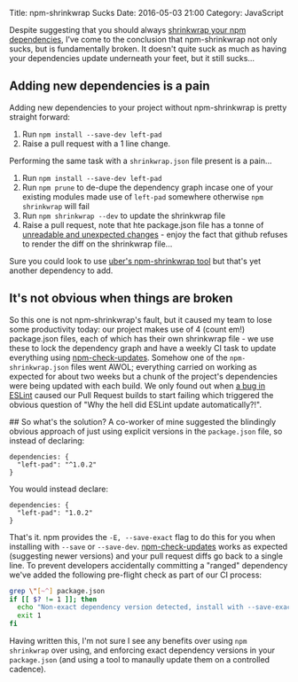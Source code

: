 Title: npm-shrinkwrap Sucks
Date: 2016-05-03 21:00
Category: JavaScript

Despite suggesting that you should always [shrinkwrap your npm dependencies](/2016/shrinkwrap-your-npm-dependencies), I've come to the conclusion that npm-shrinkwrap not only sucks, but is fundamentally broken.  It doesn't quite suck as much as having your dependencies update underneath your feet, but it still sucks...

## Adding new dependencies is a pain
Adding new dependencies to your project without npm-shrinkwrap is pretty straight forward:

1. Run `npm install --save-dev left-pad`
2. Raise a pull request with a 1 line change.

Performing the same task with a `shrinkwrap.json` file present is a pain...

1. Run `npm install --save-dev left-pad`
2. Run `npm prune` to de-dupe the dependency graph incase one of your existing modules made use of `left-pad` somewhere otherwise `npm shrinkwrap` will fail
3. Run `npm shrinkwrap --dev` to update the shrinkwrap file
4. Raise a pull request, note that hte package.json file has a tonne of [unreadable and unexpected changes](https://github.com/npm/npm/issues/3581) - enjoy the fact that github refuses to render the diff on the shrinkwrap file...

Sure you could look to use [uber's npm-shrinkwrap tool](https://github.com/uber/npm-shrinkwrap#motivation) but that's yet another dependency to add.

## It's not obvious when things are broken
So this one is not npm-shrinkwrap's fault, but it caused my team to lose some productivity today: our project makes use of 4 (count em!) package.json files, each of which has their own shrinkwrap file - we use these to lock the dependency graph and have a weekly CI task to update everything using [npm-check-updates](https://www.npmjs.com/package/npm-check-updates).  Somehow one of the `npm-shrinkwrap.json` files went AWOL; everything carried on working as expected for about two weeks but a chunk of the project's dependencies were being updated with each build.  We only found out when [a bug in ESLint](https://github.com/eslint/eslint/issues/6015) caused our Pull Request builds to start failing which triggered the obvious question of "Why the hell did ESLint update automatically?!".

## So what's the solution?
A co-worker of mine suggested the blindingly obvious approach of just using explicit versions in the `package.json` file, so instead of declaring:

```
dependencies: {
  "left-pad": "^1.0.2"
}
```

You would instead declare:

```
dependencies: {
  "left-pad": "1.0.2"
}
```

That's it.  npm provides the `-E, --save-exact` flag to do this for you when installing with `--save` or `--save-dev`.  [npm-check-updates](https://www.npmjs.com/package/npm-check-updates) works as expected (suggesting newer versions) and your pull request diffs go back to a single line.  To prevent developers accidentally committing a "ranged" dependency we've added the following pre-flight check as part of our CI process:

```sh
grep \"[~^] package.json
if [[ $? != 1 ]]; then
  echo "Non-exact dependency version detected, install with --save-exact"
  exit 1
fi
```

Having written this, I'm not sure I see any benefits over using `npm shrinkwrap` over using, and enforcing exact dependency versions in your `package.json` (and using a tool to manaully update them on a controlled cadence).

